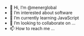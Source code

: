- 👋 Hi, I’m @menerglobal
- 👀 I’m interested about software
- 🌱 I’m currently learning JavaScript
- 💞️ I’m looking to collaborate on ...
- 📫 How to reach me ...

<!---
menerglobal/menerglobal is a ✨ special ✨ repository because its `README.md` (this file) appears on your GitHub profile.
You can click the Preview link to take a look at your changes.
--->
